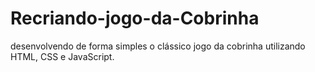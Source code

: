 # Recriando-jogo-da-Cobrinha
desenvolvendo de forma simples o clássico jogo da cobrinha utilizando HTML, CSS e JavaScript.

